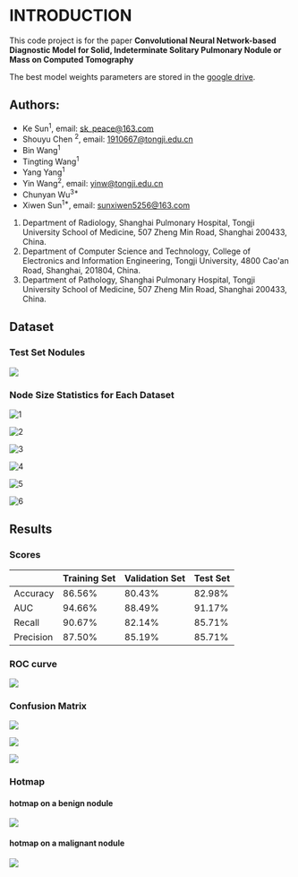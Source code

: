 # INTRODUCTION

This code project is for the paper  **Convolutional Neural Network-based Diagnostic Model for Solid, Indeterminate Solitary Pulmonary Nodule or Mass on Computed Tomography**

The best model weights parameters are stored in the [google drive](https://drive.google.com/file/d/1r5PGarprUIytP6b4EZXRvoKTxRnD-kHQ/view?usp=sharing).

## Authors:

- Ke Sun<sup>1</sup>, email: sk_peace@163.com
- Shouyu Chen <sup>2</sup>, email: 1910667@tongji.edu.cn
- Bin Wang<sup>1</sup>
- Tingting Wang<sup>1</sup>
- Yang Yang<sup>1</sup>
- Yin Wang<sup>2</sup>, email: yinw@tongji.edu.cn
- Chunyan Wu<sup>3\*</sup>
- Xiwen Sun<sup>1\*</sup>, email: sunxiwen5256@163.com


1. Department of Radiology, Shanghai Pulmonary Hospital, Tongji University School of Medicine, 507 Zheng Min Road, Shanghai 200433, China. 
2. Department of Computer Science and Technology, College of Electronics and Information Engineering, Tongji University, 4800 Cao'an Road, Shanghai, 201804, China.
3. Department of Pathology, Shanghai Pulmonary Hospital, Tongji University School of Medicine, 507 Zheng Min Road, Shanghai 200433, China.


## Dataset

### Test Set Nodules

![](/imgs/nodule_test_demo.png)

### Node Size Statistics for Each Dataset

![1](/imgs/hist_train_be.png)

![2](/imgs/hist_train_ma.png)

![3](/imgs/hist_valid_be.png)

![4](/imgs/hist_valid_ma.png)

![5](/imgs/hist_test_be.png)

![6](/imgs/hist_test_ma.png)


## Results

### Scores

|     | Training Set  | Validation Set | Test Set | 
|  ----  | ----  | ----  | ----  | 
| Accuracy  | 86.56% | 80.43% | 82.98% | 
| AUC  | 94.66% | 88.49% | 91.17% | 
| Recall  | 90.67% | 82.14% | 85.71% | 
| Precision  | 87.50% | 85.19% | 85.71% | 

### ROC curve

![](/imgs/auc.png)

### Confusion Matrix

![](/imgs/train_confusion_matrix.png)

![](/imgs/validation_confusion_matrix.png)

![](/imgs/test_confusion_matrix.png)


### Hotmap

#### hotmap on a benign nodule
![](/imgs/hotmap_benign_nodule.png)

#### hotmap on a malignant nodule
![](/imgs/hotmap_malignant_nodule.png)

